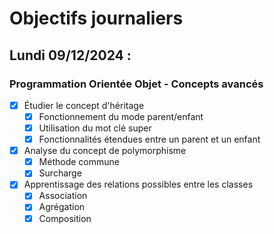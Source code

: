 # Objectifs journaliers

## Lundi 09/12/2024 :

### Programmation Orientée Objet - Concepts avancés

- [X] Étudier le concept d'héritage
  - [X] Fonctionnement du mode parent/enfant
  - [X] Utilisation du mot clé super
  - [X] Fonctionnalités étendues entre un parent et un enfant
- [X] Analyse du concept de polymorphisme
  - [X] Méthode commune
  - [X] Surcharge
- [X] Apprentissage des relations possibles entre les classes
  - [X] Association
  - [X] Agrégation
  - [X] Composition
